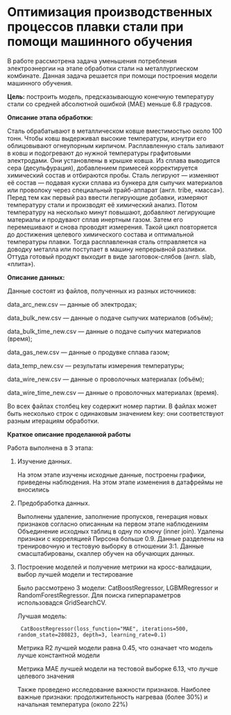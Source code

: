 # Оптимизация производственных процессов плавки стали при помощи машинного обучения

В работе рассмотрена задача уменьшения потребления электроэнергии на этапе обработки стали на металлургиеском комбинате. Данная задача решается при помощи построения модели машинного обучения.

**Цель:** построить модель, предсказывающую конечную температуру стали со средней абсолютной ошибкой (MAE) меньше 6.8 градусов.

**Описание этапа обработки:**

Сталь обрабатывают в металлическом ковше вместимостью около 100 тонн. Чтобы ковш выдерживал высокие температуры, изнутри его облицовывают огнеупорным кирпичом. Расплавленную сталь заливают в ковш и подогревают до нужной температуры графитовыми электродами. Они установлены в крышке ковша. 
Из сплава выводится сера (десульфурация), добавлением примесей корректируется химический состав и отбираются пробы. Сталь легируют — изменяют её состав — подавая куски сплава из бункера для сыпучих материалов или проволоку через специальный трайб-аппарат (англ. tribe, «масса»).
Перед тем как первый раз ввести легирующие добавки, измеряют температуру стали и производят её химический анализ. Потом температуру на несколько минут повышают, добавляют легирующие материалы и продувают сплав инертным газом. Затем его перемешивают и снова проводят измерения. Такой цикл повторяется до достижения целевого химического состава и оптимальной температуры плавки.
Тогда расплавленная сталь отправляется на доводку металла или поступает в машину непрерывной разливки. Оттуда готовый продукт выходит в виде заготовок-слябов (англ. slab, «плита»).

**Описание данных:**

Данные состоят из файлов, полученных из разных источников:

data_arc_new.csv — данные об электродах;

data_bulk_new.csv — данные о подаче сыпучих материалов (объём);

data_bulk_time_new.csv — данные о подаче сыпучих материалов (время);

data_gas_new.csv — данные о продувке сплава газом;

data_temp_new.csv — результаты измерения температуры;

data_wire_new.csv — данные о проволочных материалах (объём);

data_wire_time_new.csv — данные о проволочных материалах (время).

Во всех файлах столбец key содержит номер партии. В файлах может быть несколько строк с одинаковым значением key: они соответствуют разным итерациям обработки.

**Краткое описание проделанной работы**

Работа выполнена в 3 этапа:
    
1. Изучение данных.
    
   На этом этапе изучены исходные данные, построены графики, приведены наблюдения. На этом этапе изменения в датафреймы не вносились
    
    
2. Предобработка данных.
    
    Выполнены удаление, заполнение пропусков, генерация новых признаков согласно описанным на первом этапе наблюдениям
    Объединение исходных таблиц в одну по ключу (inner join). Удалены признаки с корреляцией Пирсона больше 0.9. Данные разделены на тренировочную и тестовую выборку в отношении 3:1. Данные смасштабированы, скаллер обучен на обучающих данных. 
    
    
3. Построение моделей и получение метрики на кросс-валидации, выбор лучшей модели и тестирование

    Было рассмотрено 3 модели: CatBoostRegressor, LGBMRegressor и RandomForestRegressor. Для поиска гиперпараметров использовадся GridSearchCV.
        
    Лучшая модель:

        CatBoostRegressor(loss_function="MAE", iterations=500, random_state=280823, depth=3, learning_rate=0.1)
        
    Метрика R2 лучшей модели равна 0.45, что означает что модель лучше константной модели
    
    Метрика MAE лучшей модели на тестовой выборке 6.13, что лучше целевого значения 
    
    Также проведено исследование важности признаков. Наиболее важные признаки: продолжительность нагреваа (более 30%) и начальная температура (около 22%)

